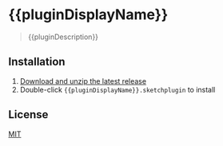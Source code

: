 # {{pluginDisplayName}}

> {{pluginDescription}}

## Installation

1. [Download and unzip the latest release](https://github.com/{{githubUsername}}/{{pluginName}}/releases)
2. Double-click `{{pluginDisplayName}}.sketchplugin` to install

## License

[MIT](LICENSE.md)
